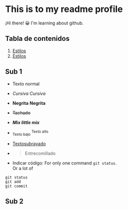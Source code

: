 # This is to my readme profile
¡Hi there! 😀
I'm learning about github.

## Tabla de contenidos
1. [Estilos](#sub-1)
2. [Estilos](#sub-2)


## Sub 1
- Texto normal
* *Cursiva* _Cursiva_
- **Negrita** __Negrita__
* ~~Tachado~~
- ***Mix little mix***
* <sub> Texto bajo </sub> <sup> Texto alto </sup>
- <ins> Textosubrayado </ins>
* > Entrecomillado
- Indicar código:
For only one command `git status`.<br>
Or a lot of
```
git status
git add
git commit
```
## Sub 2
